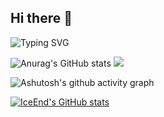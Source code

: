 ## Hi there 👋

![Typing SVG](https://readme-typing-svg.demolab.com/?lines=欢迎光临,z_z)

![Anurag's GitHub stats](https://github-readme-stats.vercel.app/api?username=luozhihao99)
![](https://stats.justsong.cn/api/github?username=luozhihao99&lang=zh-CN)

<!-- ![Top Langs](https://github-readme-stats.vercel.app/api/top-langs/?username=luozhihao99) -->

![Ashutosh's github activity graph](https://github-readme-activity-graph.vercel.app/graph?username=luozhihao99)

[![IceEnd's GitHub stats](https://github-immortality.vercel.app/api?username=luozhihao99)](https://github.com/IceEnd)

<!--
**luozhihao99/luozhihao99** is a ✨ _special_ ✨ repository because its `README.md` (this file) appears on your GitHub profile.

Here are some ideas to get you started:

- 🔭 I’m currently working on ...
- 🌱 I’m currently learning ...
- 👯 I’m looking to collaborate on ...
- 🤔 I’m looking for help with ...
- 💬 Ask me about ...
- 📫 How to reach me: ...
- 😄 Pronouns: ...
- ⚡ Fun fact: ...
-->
